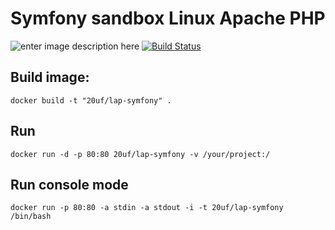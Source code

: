 Symfony sandbox Linux Apache PHP
=======

![enter image description here](https://circleci.com/gh/mcolabs/lap-symfony.svg?style=shield&circle-token=:circle-token)
[![Build Status](https://travis-ci.org/mcolabs/lap-symfony.svg)](https://travis-ci.org/mcolabs/lap-symfony)

Build image:
---------------

    docker build -t "20uf/lap-symfony" . 

Run
---------------

    docker run -d -p 80:80 20uf/lap-symfony -v /your/project:/

Run console mode
---------------

    docker run -p 80:80 -a stdin -a stdout -i -t 20uf/lap-symfony /bin/bash


